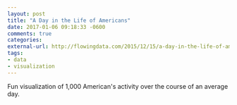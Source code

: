 ```yaml
---
layout: post
title: "A Day in the Life of Americans"
date: 2017-01-06 09:18:33 -0600
comments: true
categories: 
external-url: http://flowingdata.com/2015/12/15/a-day-in-the-life-of-americans/
tags:
- data
- visualization
---
```

Fun visualization of 1,000 American's activity over the course of an average day.